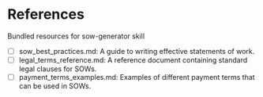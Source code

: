 # References

Bundled resources for sow-generator skill

- [ ] sow_best_practices.md: A guide to writing effective statements of work.
- [ ] legal_terms_reference.md: A reference document containing standard legal clauses for SOWs.
- [ ] payment_terms_examples.md: Examples of different payment terms that can be used in SOWs.

